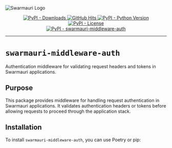 ![Swarmauri Logo](https://res.cloudinary.com/dbjmpekvl/image/upload/v1730099724/Swarmauri-logo-lockup-2048x757_hww01w.png)

<p align="center">
    <a href="https://pypi.org/project/swarmauri-middleware-auth/">
        <img src="https://img.shields.io/pypi/dm/swarmauri-middleware-auth" alt="PyPI - Downloads"/>
    </a>
    <a href="https://github.com/swarmauri/swarmauri-sdk/pkgs/pkgs/swarmauri-middleware-auth">
        <img src="https://hits.seeyoufarm.com/api/count/incr/badge.svg?url=https://github.com/swarmauri/swarmauri-sdk/pkgs/pkgs/swarmauri-middleware-auth&count_bg=%2379C83D&title_bg=%23555555&icon=&icon_color=%23E7E7E7&title=hits&edge_flat=false" alt="GitHub Hits"/>
    </a>
    <a href="https://pypi.org/project/swarmauri-middleware-auth/">
        <img src="https://img.shields.io/pypi/pyversions/swarmauri-middleware-auth" alt="PyPI - Python Version"/>
    </a>
    <a href="https://pypi.org/project/swarmauri-middleware-auth/">
        <img src="https://img.shields.io/pypi/l/swarmauri-middleware-auth" alt="PyPI - License"/>
    </a>
    <br />
    <a href="https://pypi.org/project/swarmauri-middleware-auth/">
        <img src="https://img.shields.io/pypi/v/swarmauri-middleware-auth?label=swarmauri-middleware-auth&color=green" alt="PyPI - swarmauri-middleware-auth"/>
    </a>
</p>

---

# `swarmauri-middleware-auth`

Authentication middleware for validating request headers and tokens in Swarmauri applications.

## Purpose

This package provides middleware for handling request authentication in Swarmauri applications. It validates authentication headers or tokens before allowing requests to proceed through the application stack.

## Installation

To install `swarmauri-middleware-auth`, you can use Poetry or pip:
